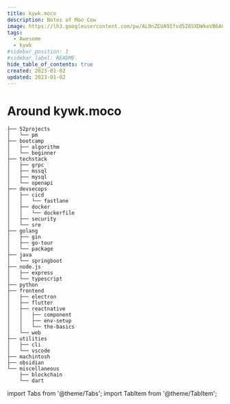 ```yaml
---
title: kywk.moco
description: Notes of Moo Cow
image: https://lh3.googleusercontent.com/pw/AL9nZEUA9Ifvd5Z8SXDWkeVB6AC4MPGwnXaL6kBXNPoXwOQQ2jOcZ1Jw_0p8TKK8C3ZX0e67_FOY15eDrm7aaXSQJcKtoUzC80SAQEHsaBy6qS2AqNNs5VUFNXBKm439y_1wkvmDl-PnL8ReojnIumNlEvOXBg=w800-no?authuser=0
tags:
  - Awesome
  - kywk
#sidebar_position: 1
#sidebar_label: README
hide_table_of_contents: true
created: 2023-01-02
updated: 2023-01-02
---
```


# Around kywk.moco

```
├── 52projects
│   └── pm
├── bootcamp
│   ├── algorithm
│   └── beginner
├── techstack
│   ├── grpc
│   ├── mssql
│   ├── mysql
│   └── openapi
├── devsecops
│   ├── cicd
│   │   └── fastlane
│   ├── docker
│   │   └── dockerfile
│   ├── security
│   └── sre
├── golang
│   ├── gin
│   ├── go-tour
│   └── package
├── java
│   └── springboot
├── node.js
│   ├── express
│   └── typescript
├── python
├── frontend
│   ├── electron
│   ├── flutter
│   ├── reactnative
│   │   ├── component
│   │   ├── env-setup
│   │   └── the-basics
│   └── web
├── utilities
│   ├── cli
│   └── vscode
├── machintosh
├── obsidian
└── miscellaneous
    ├── blockchain
    └── dart

```

import Tabs from '@theme/Tabs';
import TabItem from '@theme/TabItem';

<!--

<Tabs>
  <TabItem value="go" label="Go" default>

``` go
```
  </TabItem>
  <TabItem value="js" label="JavaScript">

``` js
```
  </TabItem>
  <TabItem value="ts" label="TypeScript">

``` ts
```
  </TabItem>
  <TabItem value="python" label="Python">

``` python
```
  </TabItem>
</Tabs>


00 52 Projects
03 BOOTCAMP

10 TechStack

20 DevSecOps
   - SRE
   - docker

30 Go
31 Node.js
   - TypeScript
32 Java
33 Python

50 Frontend
   - Web
   - Flutter
   - ReactNative

70 Utilities
   - CLI
75 Machintosh
80 Obsidian

99 Miscellaneous
  - BlockChain
  - Dart

-->
